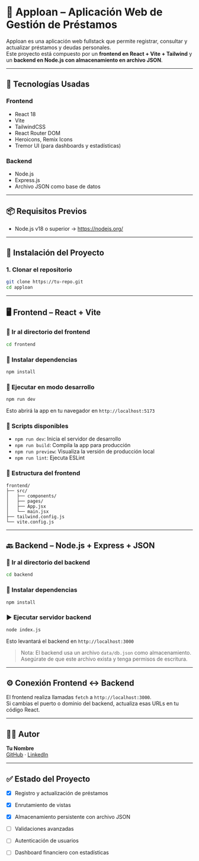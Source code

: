 
# 📘 Apploan – Aplicación Web de Gestión de Préstamos

Apploan es una aplicación web fullstack que permite registrar, consultar y actualizar préstamos y deudas personales.  
Este proyecto está compuesto por un **frontend en React + Vite + Tailwind** y un **backend en Node.js con almacenamiento en archivo JSON**.

---

## 🧩 Tecnologías Usadas

### Frontend
- React 18
- Vite
- TailwindCSS
- React Router DOM
- Heroicons, Remix Icons
- Tremor UI (para dashboards y estadísticas)

### Backend
- Node.js
- Express.js
- Archivo JSON como base de datos

---

## 📦 Requisitos Previos

- Node.js v18 o superior → https://nodejs.org/

---

## 🚀 Instalación del Proyecto

### 1. Clonar el repositorio

```bash
git clone https://tu-repo.git
cd apploan
```

---

## 🖥️ Frontend – React + Vite

### 📂 Ir al directorio del frontend

```bash
cd frontend
```

### 🔧 Instalar dependencias

```bash
npm install
```

### 🧪 Ejecutar en modo desarrollo

```bash
npm run dev
```

Esto abrirá la app en tu navegador en `http://localhost:5173`

### 📜 Scripts disponibles

- `npm run dev`: Inicia el servidor de desarrollo
- `npm run build`: Compila la app para producción
- `npm run preview`: Visualiza la versión de producción local
- `npm run lint`: Ejecuta ESLint

### 📁 Estructura del frontend

```
frontend/
├── src/
│   ├── components/
│   ├── pages/
│   ├── App.jsx
│   └── main.jsx
├── tailwind.config.js
└── vite.config.js
```

---

## 🔙 Backend – Node.js + Express + JSON

### 📂 Ir al directorio del backend

```bash
cd backend
```

### 🔧 Instalar dependencias

```bash
npm install
```

### ▶️ Ejecutar servidor backend

```bash
node index.js
```

Esto levantará el backend en `http://localhost:3000`


> Nota: El backend usa un archivo `data/db.json` como almacenamiento. Asegúrate de que este archivo exista y tenga permisos de escritura.

---

## ⚙️ Conexión Frontend ↔ Backend

El frontend realiza llamadas `fetch` a `http://localhost:3000`.  
Si cambias el puerto o dominio del backend, actualiza esas URLs en tu código React.

---

## 🧑‍💻 Autor

**Tu Nombre**  
[GitHub](https://github.com/tuusuario) · [LinkedIn](https://linkedin.com/in/tuusuario)

---

## ✅ Estado del Proyecto

- [x] Registro y actualización de préstamos
- [x] Enrutamiento de vistas
- [x] Almacenamiento persistente con archivo JSON
- [ ] Validaciones avanzadas
- [ ] Autenticación de usuarios
- [ ] Dashboard financiero con estadísticas

